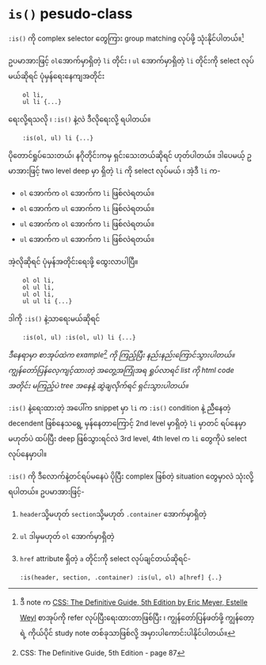 # `is()` pesudo-class

`:is()` ကို complex selector တွေကြား group matching လုပ်ဖို့ သုံးနိုင်ပါတယ်။[^1]

ဥပမာအားဖြင့် `ol`အောက်မှာရှိတဲ့ `li` တိုင်း ၊ `ul` အောက်မှာရှိတဲ့ `li` တိုင်းကို select လုပ်မယ်ဆိုရင် ပုံမှန်ရေးနေကျအတိုင်း

        ol li,
        ul li {...}

ရေးလို့ရသလို ၊ `:is()` နဲ့လဲ ဒီလိုရေးလို့ ရပါတယ်။

        :is(ol, ul) li {...}

ပိုတောင်ရှုပ်သေးတယ်၊ နဂိုတိုင်းကမှ ရှင်းသေးတယ်ဆိုရင် ဟုတ်ပါတယ်။  ဒါပေမယ့် ဥမာအားဖြင့် two level deep မှာ ရှိတဲ့ `li` ကို select လုပ်မယ် ၊ အဲ့ဒီ `li` က- 
- `ol` အောက်က `ol` အောက်က `li` ဖြစ်လဲရတယ်။ 
- `ol` အောက်က `ul` အောက်က `li` ဖြစ်လဲရတယ်။ 
- `ul` အောက်က `ol` အောက်က `li` ဖြစ်လဲရတယ်။ 
- `ul` အောက်က `ul` အောက်က `li` ဖြစ်လဲရတယ်။ 

အဲ့လိုဆိုရင် ပုံမှန်အတိုင်းရေးဖို့ ထွေးလာပါပြီ။  

        ol ol li,
        ol ul li,
        ul ol li,
        ul ul li {...}

ဒါကို `:is()` နဲ့သာရေးမယ်ဆိုရင် 

        :is(ol, ul) :is(ol, ul) li {...}

*ဒီနေရာမှာ စာအုပ်ထဲက example[^2] ကို ကြည့်ပြီး နည်းနည်းကြောင်သွားပါတယ်။  ကျွန်တော်ပြန်လေ့ကျင့်ထားတဲ့ အတွေ့အကြုံအရ ရှုပ်လာရင် list ကို html code အတိုင်း မကြည့်ပဲ tree အနေနဲ့ ဆွဲချလိုက်ရင် ရှင်းသွားပါတယ်။*

`:is()` နဲ့ရေးထားတဲ့ အပေါ်က snippet မှာ `li` က `:is()` condition နဲ့ ညီနေတဲ့ decendent ဖြစ်နေသရွေ့ မှန်နေတာကြောင့် 2nd level မှာရှိတဲ့ `li` မှာတင် ရပ်နေမှာ မဟုတ်ပဲ ထပ်ပြီး deep ဖြစ်သွားရင်လဲ 3rd level, 4th level က `li` တွေကိုပဲ select လုပ်နေမှာပါ။

`:is()` ကို ဒီလောက်နဲ့တင်ရပ်မနေပဲ ပိုပြီး complex ဖြစ်တဲ့ situation တွေမှာလဲ သုံးလို့ရပါတယ်။  ဥပမာအားဖြင့်-
1. `header`သို့မဟုတ် `section`သို့မဟုတ် `.container` အောက်မှာရှိတဲ့
2. `ul` ဒါမှမဟုတ် `ol` အောက်မှာရှိတဲ့
3. `href` attribute ရှိတဲ့ `a` တိုင်းကို select လုပ်ချင်တယ်ဆိုရင်-


       :is(header, section, .container) :is(ul, ol) a[href] {..}

[^1]: ဒီ note က [CSS: The Definitive Guide, 5th Edition by Eric Meyer, Estelle Weyl](https://www.oreilly.com/library/view/css-the-definitive/9781098117603/) စာအုပ်ကို refer လုပ်ပြီးရေးထားတာဖြစ်ပြီး ၊ ကျွန်တော်ပြန်ဖတ်ဖို့ ကျွန်တော့ရဲ့ ကိုယ်ပိုင် study note တစ်ခုသာဖြစ်လို့ အမှားပါကောင်းပါနိုင်ပါတယ်။  
[^2]: CSS: The Definitive Guide, 5th Edition -  page 87